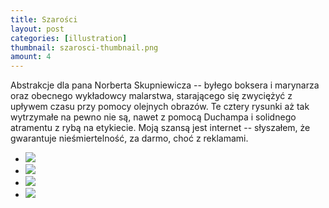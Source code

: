 ```yaml
---
title: Szarości
layout: post
categories: [illustration]
thumbnail: szarosci-thumbnail.png
amount: 4
---
```


Abstrakcje dla pana Norberta Skupniewicza -- byłego boksera i marynarza oraz obecnego wykładowcy malarstwa, starającego się zwyciężyć z upływem czasu przy pomocy olejnych obrazów. Te cztery rysunki aż tak wytrzymałe na pewno nie są, nawet z pomocą Duchampa i solidnego atramentu z rybą na etykiecie. Moją szansą jest internet -- słyszałem, że gwarantuje nieśmiertelność, za darmo, choć z reklamami.

* [![][231]][231]
* [![][232]][232]
* [![][233]][233]
* [![][234]][234]

[231]: http://leszekpietrzak.com/images/231.jpg
[232]: http://leszekpietrzak.com/images/232.jpg
[233]: http://leszekpietrzak.com/images/233.jpg
[234]: http://leszekpietrzak.com/images/234.jpg